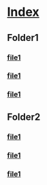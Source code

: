 # [Index](index.md)
## Folder1
### [file1](Folder1/File1.md)
### [file1](Folder1/File11.md)
### [file1](Folder1/File12.md)
## Folder2
### [file1](Folder1/File2.md)
### [file1](Folder1/File22.md)
### [file1](Folder1/File23.md)